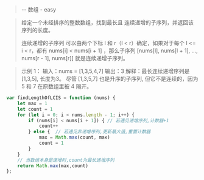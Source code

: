 > -- 数组 - easy

> 给定一个未经排序的整数数组，找到最长且 连续递增的子序列，并返回该序列的长度。
> 
> 连续递增的子序列 可以由两个下标 l 和 r（l < r）确定，如果对于每个 l <= i < r，都有 nums[i] < nums[i + 1] ，那么子序列 [nums[l], nums[l + 1], ..., nums[r - 1], nums[r]] 就是连续递增子序列。

> 示例 1：
> 输入：nums = [1,3,5,4,7]
> 输出：3
> 解释：最长连续递增序列是 [1,3,5], 长度为3。
> 尽管 [1,3,5,7] 也是升序的子序列, 但它不是连续的，因为 5 和 7 在原数组里被 4 隔开。 
```javascript
var findLengthOfLCIS = function (nums) {
    let max = 1
    let count = 1
    for (let i = 0; i < nums.length - 1; i++) {
        if (nums[i] < nums[i + 1]) { // 若遇见递增序列,计数器+1
            count++
        } else {  // 若遇见非递增序列,更新最大值,重置计数器
            max = Math.max(count, max)
            count = 1
        }
    }
    // 当数组本身是递增时,count为最长递增序列
    return Math.max(max,count)
};
```
